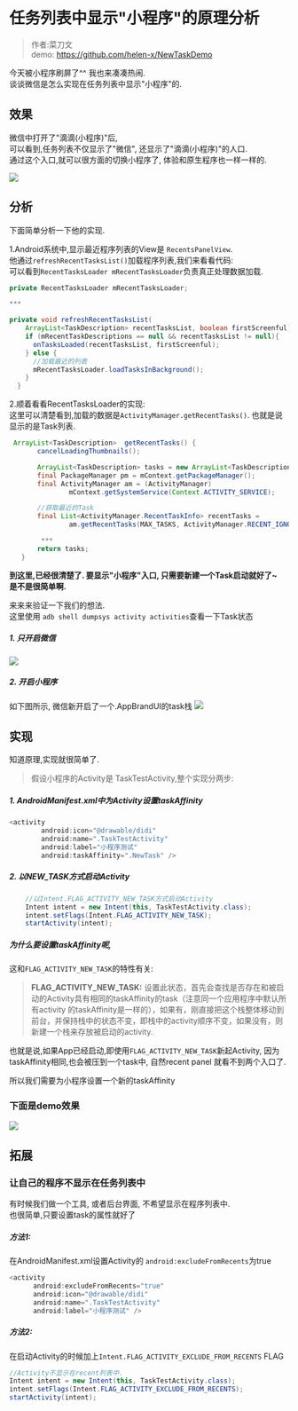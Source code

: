 # 任务列表中显示"小程序"的原理分析  


>作者:菜刀文    
>demo: https://github.com/helen-x/NewTaskDemo    

今天被小程序刷屏了^^  我也来凑凑热闹.  
谈谈微信是怎么实现在任务列表中显示"小程序"的. 

## 效果
微信中打开了"滴滴(小程序)"后,   
可以看到,任务列表不仅显示了"微信", 还显示了"滴滴(小程序)"的人口.  
通过这个入口,就可以很方面的切换小程序了, 体验和原生程序也一样一样的. 

![](http://upload-images.jianshu.io/upload_images/4048192-4cc465a56b1ecea0.png?imageMogr2/auto-orient/strip%7CimageView2/2/w/1240)



## 分析   

下面简单分析一下他的实现.    

1.Android系统中,显示最近程序列表的View是 `RecentsPanelView`.    
  他通过`refreshRecentTasksList()`加载程序列表,我们来看看代码:  
可以看到`RecentTasksLoader mRecentTasksLoader`负责真正处理数据加载.   

```java    
private RecentTasksLoader mRecentTasksLoader;  

***  

private void refreshRecentTasksList(
    ArrayList<TaskDescription> recentTasksList, boolean firstScreenful) {
    if (mRecentTaskDescriptions == null && recentTasksList != null){
      onTasksLoaded(recentTasksList, firstScreenful);
    } else {
      //加载最近的列表
      mRecentTasksLoader.loadTasksInBackground();
    }
  }
```

2.顺着看看RecentTasksLoader的实现:   
    这里可以清楚看到,加载的数据是`ActivityManager.getRecentTasks()`. 
    也就是说显示的是Task列表.

```java   
 ArrayList<TaskDescription>  getRecentTasks() {
       cancelLoadingThumbnails();

       ArrayList<TaskDescription> tasks = new ArrayList<TaskDescription>();
       final PackageManager pm = mContext.getPackageManager();
       final ActivityManager am = (ActivityManager)
               mContext.getSystemService(Context.ACTIVITY_SERVICE);

       //获取最近的Task
       final List<ActivityManager.RecentTaskInfo> recentTasks =
               am.getRecentTasks(MAX_TASKS, ActivityManager.RECENT_IGNORE_UNAVAILABLE);

        ***
       return tasks;
   }

```


__到这里,已经很清楚了. 要显示"小程序"入口, 只需要新建一个Task启动就好了~  
是不是很简单啊.__   

来来来验证一下我们的想法.    
这里使用 `adb shell dumpsys activity activities`查看一下Task状态   
##### 1. 只开启微信    
![](http://upload-images.jianshu.io/upload_images/4048192-a831dd63c388583c.png?imageMogr2/auto-orient/strip%7CimageView2/2/w/1240)

##### 2. 开启小程序    
如下图所示, 微信新开启了一个.AppBrandUI的task栈
![](http://upload-images.jianshu.io/upload_images/4048192-5a0c5c7ec755e2cf.png?imageMogr2/auto-orient/strip%7CimageView2/2/w/1240)


## 实现     

知道原理,实现就很简单了.    
>假设小程序的Activity是 TaskTestActivity,整个实现分两步:     

##### 1. AndroidManifest.xml中为Activity设置taskAffinity     

```java  
<activity
        android:icon="@drawable/didi"
        android:name=".TaskTestActivity"
        android:label="小程序测试"
        android:taskAffinity=".NewTask" />    

```  

##### 2. 以NEW_TASK方式启动Activity   

```java   
    //以Intent.FLAG_ACTIVITY_NEW_TASK方式启动Activity
    Intent intent = new Intent(this, TaskTestActivity.class);
    intent.setFlags(Intent.FLAG_ACTIVITY_NEW_TASK);
    startActivity(intent);

``` 

##### 为什么要设置taskAffinity呢,  
这和`FLAG_ACTIVITY_NEW_TASK`的特性有关:
>__FLAG_ACTIVITY_NEW_TASK:__ 设置此状态，首先会查找是否存在和被启动的Activity具有相同的taskAffinity的task（注意同一个应用程序中默认所有activity 的taskAffinity是一样的），如果有，刚直接把这个栈整体移动到前台，并保持栈中的状态不变，即栈中的activity顺序不变，如果没有，则新建一个栈来存放被启动的activity.   

也就是说,如果App已经启动,即使用`FLAG_ACTIVITY_NEW_TASK`新起Activity, 因为taskAffinity相同,也会被压到一个task中, 自然recent panel 就看不到两个入口了.  

所以我们需要为小程序设置一个新的taskAffinity    

### 下面是demo效果   
![](http://upload-images.jianshu.io/upload_images/4048192-52b2129bdbcf56b5.png?imageMogr2/auto-orient/strip%7CimageView2/2/w/1240)  


## 拓展   

### 让自己的程序不显示在任务列表中      

有时候我们做一个工具, 或者后台界面, 不希望显示在程序列表中.      
也很简单,只要设置task的属性就好了    

##### 方法1:   

在AndroidManifest.xml设置Activity的  `android:excludeFromRecents`为true   
   
```java     
<activity
      android:excludeFromRecents="true"
      android:icon="@drawable/didi"
      android:name=".TaskTestActivity"
      android:label="小程序测试" />
```  

##### 方法2:   

在启动Activity的时候加上`Intent.FLAG_ACTIVITY_EXCLUDE_FROM_RECENTS` FLAG    

```java      
//Activity不显示在recent列表中.
Intent intent = new Intent(this, TaskTestActivity.class);
intent.setFlags(Intent.FLAG_ACTIVITY_EXCLUDE_FROM_RECENTS);
startActivity(intent);
``` 

